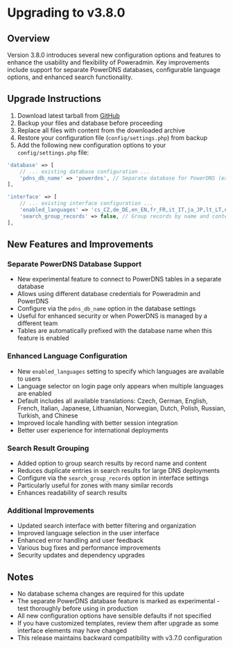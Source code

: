 # Upgrading to v3.8.0

## Overview

Version 3.8.0 introduces several new configuration options and features to enhance the usability and flexibility of Poweradmin. Key improvements include support for separate PowerDNS databases, configurable language options, and enhanced search functionality.

## Upgrade Instructions

1. Download latest tarball from [GitHub](https://github.com/poweradmin/poweradmin/releases/tag/v3.8.0)
2. Backup your files and database before proceeding
3. Replace all files with content from the downloaded archive
4. Restore your configuration file (`config/settings.php`) from backup
5. Add the following new configuration options to your `config/settings.php` file:

```php
'database' => [
    // ... existing database configuration ...
    'pdns_db_name' => 'powerdns', // Separate database for PowerDNS (experimental)
],

'interface' => [
    // ... existing interface configuration ...
    'enabled_languages' => 'cs_CZ,de_DE,en_EN,fr_FR,it_IT,ja_JP,lt_LT,nb_NO,nl_NL,pl_PL,ru_RU,tr_TR,zh_CN',
    'search_group_records' => false, // Group records by name and content in search results
],
```

## New Features and Improvements

### Separate PowerDNS Database Support
- New experimental feature to connect to PowerDNS tables in a separate database
- Allows using different database credentials for Poweradmin and PowerDNS
- Configure via the `pdns_db_name` option in the database settings
- Useful for enhanced security or when PowerDNS is managed by a different team
- Tables are automatically prefixed with the database name when this feature is enabled

### Enhanced Language Configuration
- New `enabled_languages` setting to specify which languages are available to users
- Language selector on login page only appears when multiple languages are enabled
- Default includes all available translations: Czech, German, English, French, Italian, Japanese, Lithuanian, Norwegian, Dutch, Polish, Russian, Turkish, and Chinese
- Improved locale handling with better session integration
- Better user experience for international deployments

### Search Result Grouping
- Added option to group search results by record name and content
- Reduces duplicate entries in search results for large DNS deployments
- Configure via the `search_group_records` option in interface settings
- Particularly useful for zones with many similar records
- Enhances readability of search results

### Additional Improvements
- Updated search interface with better filtering and organization
- Improved language selection in the user interface
- Enhanced error handling and user feedback
- Various bug fixes and performance improvements
- Security updates and dependency upgrades

## Notes

- No database schema changes are required for this update
- The separate PowerDNS database feature is marked as experimental - test thoroughly before using in production
- All new configuration options have sensible defaults if not specified
- If you have customized templates, review them after upgrade as some interface elements may have changed
- This release maintains backward compatibility with v3.7.0 configuration